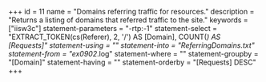 +++
id = 11
name = "Domains referring traffic for resources."
description = "Returns a listing of domains that referred traffic to the site."
keywords = ["iisw3c"]
statement-parameters = "-rtp:-1"
statement-select = "EXTRACT_TOKEN(cs(Referer), 2, '/') AS [Domain], COUNT(*) AS [Requests]"
statement-using = ""
statement-into = "ReferringDomains.txt"
statement-from = "ex0902*.log"
statement-where = ""
statement-groupby = "[Domain]"
statement-having = ""
statement-orderby = "[Requests] DESC"
+++

